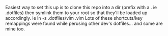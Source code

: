 
Easiest way to set this up is to clone this repo into a dir (prefix with a . ie .dotfiles) then symlink them to your root so that they'll be loaded up accordingly. ie ln -s .dotfiles/vim .vim 
Lots of these shortcuts/key remappings were found while perusing other dev's dotfiles... and some are mine too. 

